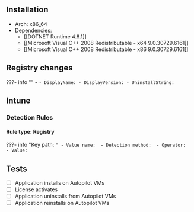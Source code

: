 ## Installation
- Arch: x86_64
- Dependencies:
	- [[DOTNET Runtime 4.8.1]]
	- [[Microsoft Visual C++ 2008 Redistributable - x64 9.0.30729.6161]]
	- [[Microsoft Visual C++ 2008 Redistributable - x86 9.0.30729.6161]]
## Registry changes
???- info ""
	- ``
		- DisplayName:
		- DisplayVersion:
		- UninstallString: ``
## Intune
### Detection Rules
#### Rule type: Registry
???- info "Key path: ``"
	- Value name: 
	- Detection method: 
	- Operator: 
	- Value: ``
## Tests
- [ ] Application installs on Autopilot VMs
- [ ] License activates
- [ ] Application uninstalls from Autopilot VMs
- [ ] Application reinstalls on Autopilot VMs